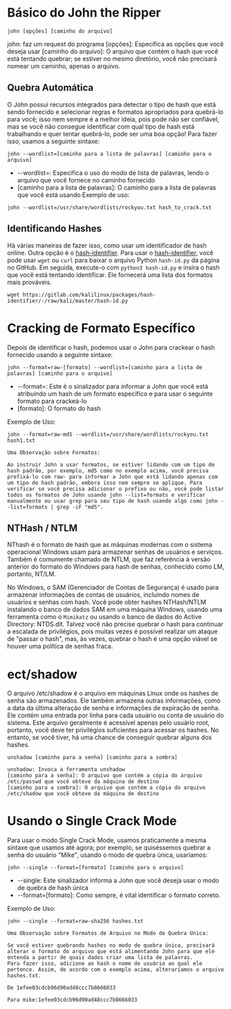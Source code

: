 # Básico do John the Ripper

```john [opções] [caminho do arquivo]```

john: faz um request do programa
[opções]: Especifica as opções que você deseja usar
[caminho do arquivo]: O arquivo que contém o hash que você está tentando quebrar; se estiver no mesmo diretório, você não precisará nomear um caminho, apenas o arquivo.

## Quebra Automática
O John possui recursos integrados para detectar o tipo de hash que está sendo fornecido e selecionar regras e formatos apropriados para quebrá-lo para você; isso nem sempre é a melhor ideia, pois pode não ser confiável, mas se você não consegue identificar com qual tipo de hash está trabalhando e quer tentar quebrá-lo, pode ser uma boa opção! Para fazer isso, usamos a seguinte sintaxe:

```john --wordlist=[caminho para a lista de palavras] [caminho para o arquivo]```

* --wordlist=: Especifica o uso do modo de lista de palavras, lendo o arquivo que você fornece no caminho fornecido
* [caminho para a lista de palavras]: O caminho para a lista de palavras que você está usando
Exemplo de uso:

```john --wordlist=/usr/share/wordlists/rockyou.txt hash_to_crack.txt```

## Identificando Hashes
Há várias maneiras de fazer isso, como usar um identificador de hash online. Outra opção é o [hash-identifier](https://gitlab.com/kalilinux/packages/hash-identifier/-/tree/kali/master).
Para usar o [hash-identifier](https://gitlab.com/kalilinux/packages/hash-identifier/-/tree/kali/master), você pode usar ```wget``` ou ```curl``` para baixar o arquivo Python ```hash-id.py``` da página no GitHub. Em seguida, execute-o com ```python3 hash-id.py``` e insira o hash que você está tentando identificar. Ele fornecerá uma lista dos formatos mais prováveis. 

```wget https://gitlab.com/kalilinux/packages/hash-identifier/-/raw/kali/master/hash-id.py```

# Cracking de Formato Específico
Depois de identificar o hash, podemos usar o John para crackear o hash fornecido usando a seguinte sintaxe:

```john --format=raw-[formato] --wordlist=[caminho para a lista de palavras] [caminho para o arquivo]```

* --format=: Este é o sinalizador para informar a John que você está atribuindo um hash de um formato específico e para usar o seguinte formato para crackeá-lo
* [formato]: O formato do hash

Exemplo de Uso:

```john --format=raw-md5 --wordlist=/usr/share/wordlists/rockyou.txt hash1.txt```

```
Uma Observação sobre Formatos:

Ao instruir John a usar formatos, se estiver lidando com um tipo de hash padrão, por exemplo, md5 como no exemplo acima, você precisa prefixá-lo com raw- para informar a John que está lidando apenas com um tipo de hash padrão, embora isso nem sempre se aplique. Para verificar se você precisa adicionar o prefixo ou não, você pode listar todos os formatos de John usando john --list=formats e verificar manualmente ou usar grep para seu tipo de hash usando algo como john --list=formats | grep -iF "md5".
```

## NTHash / NTLM
NThash é o formato de hash que as máquinas modernas com o sistema operacional Windows usam para armazenar senhas de usuários e serviços. Também é comumente chamado de NTLM, que faz referência à versão anterior do formato do Windows para hash de senhas, conhecido como LM, portanto, NT/LM.

No Windows, o SAM (Gerenciador de Contas de Segurança) é usado para armazenar informações de contas de usuários, incluindo nomes de usuários e senhas com hash. Você pode obter hashes NTHash/NTLM instalando o banco de dados SAM em uma máquina Windows, usando uma ferramenta como o ```Mimikatz``` ou usando o banco de dados do Active Directory: NTDS.dit. Talvez você não precise quebrar o hash para continuar a escalada de privilégios, pois muitas vezes é possível realizar um ataque de "passar o hash", mas, às vezes, quebrar o hash é uma opção viável se houver uma política de senhas fraca.

# ect/shadow
O arquivo /etc/shadow é o arquivo em máquinas Linux onde os hashes de senha são armazenados. Ele também armazena outras informações, como a data da última alteração de senha e informações de expiração de senha. Ele contém uma entrada por linha para cada usuário ou conta de usuário do sistema. Este arquivo geralmente é acessível apenas pelo usuário root, portanto, você deve ter privilégios suficientes para acessar os hashes. No entanto, se você tiver, há uma chance de conseguir quebrar alguns dos hashes.

```unshadow [caminho para a senha] [caminho para a sombra]```

```
unshadow: Invoca a ferramenta unshadow
[caminho para a senha]: O arquivo que contém a cópia do arquivo /etc/passwd que você obteve da máquina de destino
[caminho para a sombra]: O arquivo que contém a cópia do arquivo /etc/shadow que você obteve da máquina de destino
```

# Usando o Single Crack Mode
Para usar o modo Single Crack Mode, usamos praticamente a mesma sintaxe que usamos até agora; por exemplo, se quiséssemos quebrar a senha do usuário "Mike", usando o modo de quebra única, usaríamos:

```john --single --format=[formato] [caminho para o arquivo]```

* --single: Este sinalizador informa a John que você deseja usar o modo de quebra de hash única
* --format=[formato]: Como sempre, é vital identificar o formato correto.

Exemplo de Uso:

```john --single --format=raw-sha256 hashes.txt```

```
Uma Observação sobre Formatos de Arquivo no Modo de Quebra Única:

Se você estiver quebrando hashes no modo de quebra única, precisará alterar o formato do arquivo que está alimentando John para que ele entenda a partir de quais dados criar uma lista de palavras.
Para fazer isso, adicione ao hash o nome de usuário ao qual ele pertence. Assim, de acordo com o exemplo acima, alteraríamos o arquivo hashes.txt.

De 1efee03cdcb96d90ad48ccc7b8666033

Para mike:1efee03cdcb96d90ad48ccc7b8666033
```


















